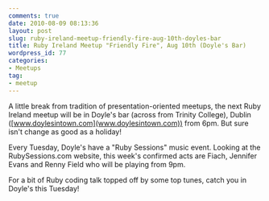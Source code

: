 ```yaml
---
comments: true
date: 2010-08-09 08:13:36
layout: post
slug: ruby-ireland-meetup-friendly-fire-aug-10th-doyles-bar
title: Ruby Ireland Meetup "Friendly Fire", Aug 10th (Doyle's Bar)
wordpress_id: 77
categories:
- Meetups
tag:
- meetup
---
```


A little break from tradition of presentation-oriented meetups, the next Ruby Ireland meetup will be in Doyle's bar (across from Trinity College), Dublin ([www.doylesintown.com](www.doylesintown.com)) from 6pm. But sure isn't change as good as a holiday!

Every Tuesday, Doyle's have a "Ruby Sessions" music event. Looking at the RubySessions.com website, this week's confirmed acts are Fiach, Jennifer Evans and Renny Field who will be playing from 9pm.

For a bit of Ruby coding talk topped off by some top tunes, catch you in Doyle's this Tuesday!

